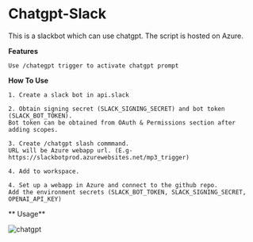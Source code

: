 # Chatgpt-Slack

This is a slackbot which can use chatgpt. The script is hosted on Azure.

**Features**

	Use /chategpt trigger to activate chatgpt prompt

**How To Use**

	1. Create a slack bot in api.slack
	
	2. Obtain signing secret (SLACK_SIGNING_SECRET) and bot token (SLACK_BOT_TOKEN). 
	Bot token can be obtained from OAuth & Permissions section after adding scopes.
	
	3. Create /chatgpt slash commmand.  
	URL will be Azure webapp url. (E.g- https://slackbotprod.azurewebsites.net/mp3_trigger)
	
	4. Add to workspace.
	
	4. Set up a webapp in Azure and connect to the github repo. 
	Add the environment secrets (SLACK_BOT_TOKEN, SLACK_SIGNING_SECRET, OPENAI_API_KEY)
	 
** Usage**


![chatgpt](https://github.com/shaikh1994/Chatgpt-Slack/assets/43321233/5fa62eb5-00ac-435f-8dfe-536894d4fb2f)

